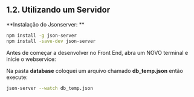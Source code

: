## 1.2. Utilizando um Servidor 

**Instalação do Jsonserver: **

```bash
npm install -g json-server
npm install -save-dev json-server
```

Antes de começar a desenvolver no Front End, abra um NOVO terminal e inicie o webservice:

Na pasta **database** coloquei um arquivo chamado **db_temp.json** então execute:

```bash
json-server --watch db_temp.json
```